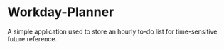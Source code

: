# Workday-Planner
A simple application used to store an hourly to-do list for time-sensitive future reference.
